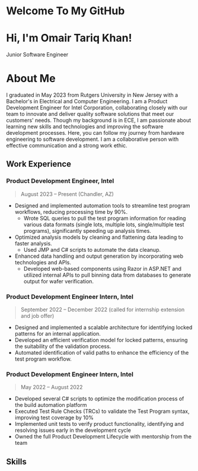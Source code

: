 <h1 align="left">Welcome To My GitHub</h1>

# Hi, I'm Omair Tariq Khan!
Junior Software Engineer

# About Me
I graduated in May 2023 from Rutgers University in New Jersey with a Bachelor's in Electrical and Computer Engineering. I am a Product Development Engineer for Intel Corporation, collaborating closely with our team to innovate and deliver quality software solutions that meet our customers' needs. Though my background is in ECE, I am passionate about learning new skills and technologies and improving the software development processes. Here, you can follow my journey from hardware engineering to software development. I am a collaborative person with effective communication and a strong work ethic. 

## Work Experience

### Product Development Engineer, Intel 
> August 2023 – Present (Chandler, AZ)
- Designed and implemented automation tools to streamline test program workflows, reducing processing time by 90%.
    - Wrote SQL queries to pull the test program information for reading various data formats (single lots, multiple lots, single/multiple test programs), significantly speeding up analysis times.
-	Optimized analysis models by cleaning and flattening data leading to faster analysis.
    - Used JMP and C# scripts to automate the data cleanup.
-	Enhanced data handling and output generation by incorporating web technologies and APIs.
    - Developed web-based components using Razor in ASP.NET and utilized internal APIs to pull binning data from databases to generate output for wafer verification.

### Product Development Engineer Intern, Intel 
> September 2022 – December 2022 (called for internship extension and job offer) 
- Designed and implemented a scalable architecture for identifying locked patterns for an internal application.
- Developed an efficient verification model for locked patterns, ensuring the suitability of the validation process.
- Automated identification of valid paths to enhance the efficiency of the test program workflow.

### Product Development Engineer Intern, Intel    
> May 2022 – August 2022
- Developed several C# scripts to optimize the modification process of the build automation platform 
- Executed Test Rule Checks (TRCs) to validate the Test Program syntax, improving test coverage by 10%
- Implemented unit tests to verify product functionality, identifying and resolving issues early in the development cycle
- Owned the full Product Development Lifecycle with mentorship from the team

## Skills 
